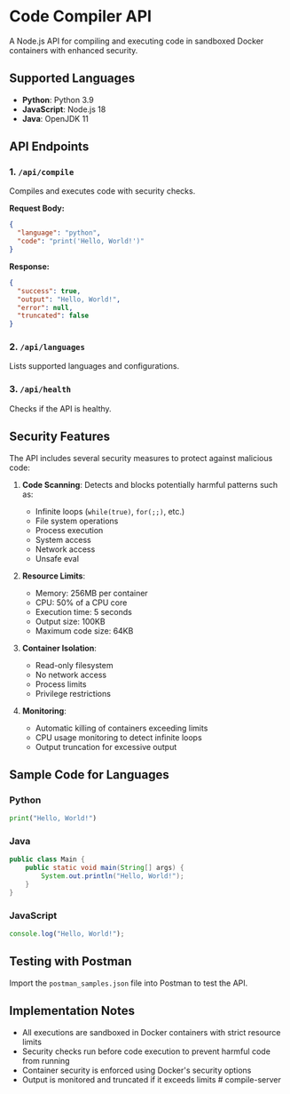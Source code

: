 # Code Compiler API

A Node.js API for compiling and executing code in sandboxed Docker containers with enhanced security.

## Supported Languages

- **Python**: Python 3.9
- **JavaScript**: Node.js 18
- **Java**: OpenJDK 11

## API Endpoints

### 1. `/api/compile`

Compiles and executes code with security checks.

**Request Body:**
```json
{
  "language": "python",
  "code": "print('Hello, World!')"
}
```

**Response:**
```json
{
  "success": true,
  "output": "Hello, World!",
  "error": null,
  "truncated": false
}
```

### 2. `/api/languages`

Lists supported languages and configurations.

### 3. `/api/health`

Checks if the API is healthy.

## Security Features

The API includes several security measures to protect against malicious code:

1. **Code Scanning**: Detects and blocks potentially harmful patterns such as:
   - Infinite loops (`while(true)`, `for(;;)`, etc.)
   - File system operations
   - Process execution
   - System access
   - Network access
   - Unsafe eval

2. **Resource Limits**:
   - Memory: 256MB per container
   - CPU: 50% of a CPU core
   - Execution time: 5 seconds
   - Output size: 100KB
   - Maximum code size: 64KB

3. **Container Isolation**:
   - Read-only filesystem
   - No network access
   - Process limits
   - Privilege restrictions

4. **Monitoring**:
   - Automatic killing of containers exceeding limits
   - CPU usage monitoring to detect infinite loops
   - Output truncation for excessive output

## Sample Code for Languages

### Python
```python
print("Hello, World!")
```

### Java
```java
public class Main {
    public static void main(String[] args) {
        System.out.println("Hello, World!");
    }
}
```

### JavaScript
```javascript
console.log("Hello, World!");
```

## Testing with Postman

Import the `postman_samples.json` file into Postman to test the API.

## Implementation Notes

- All executions are sandboxed in Docker containers with strict resource limits
- Security checks run before code execution to prevent harmful code from running
- Container security is enforced using Docker's security options
- Output is monitored and truncated if it exceeds limits #   c o m p i l e - s e r v e r  
 